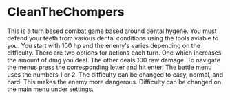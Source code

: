 # CleanTheChompers
This is a turn based combat game based around dental hygene. 
You must defend your teeth from various dental conditions using the tools aviable to you.
You start with 100 hp and the enemy's varies depending on the difficulty.
There are two options for actions each turn. One which increases the amount of dmg you deal.
The other deals 100 raw damage.
To navigate the menus press the corresponding letter and hit enter.
The battle menu uses the numbers 1 or 2. 
The difficulty can be changed to easy, normal, and hard. This makes the enemy more dangerous.
Difficulty can be changed on the main menu under settings.